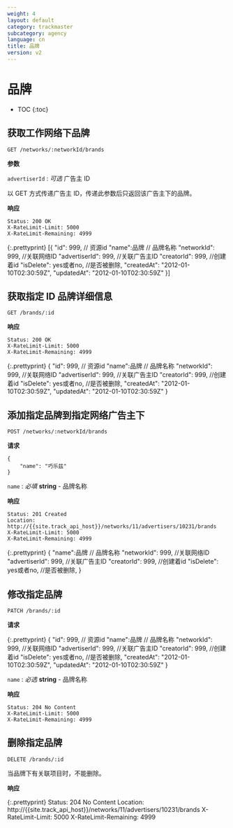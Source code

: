 ```yaml
---
weight: 4
layout: default
category: trackmaster
subcategory: agency
language: cn
title: 品牌
version: v2
---
```


# 品牌 #

* TOC
{:toc}


## 获取工作网络下品牌

    GET /networks/:networkId/brands

**参数**

`advertiserId`
: _可选_ 广告主 ID

以 GET 方式传递广告主 ID，传递此参数后只返回该广告主下的品牌。


**响应**

    Status: 200 OK
    X-RateLimit-Limit: 5000
    X-RateLimit-Remaining: 4999


{:.prettyprint}
    [{
        "id": 999, // 资源id
        "name":品牌 // 品牌名称
        "networkId": 999, //关联网络ID
        "advertiserId": 999, //关联广告主ID
        "creatorId": 999, //创建着id
        "isDelete": yes或者no, //是否被删除,
        "createdAt": "2012-01-10T02:30:59Z",
        "updatedAt": "2012-01-10T02:30:59Z"
    }]


## 获取指定 ID 品牌详细信息

    GET /brands/:id

**响应**

    Status: 200 OK
    X-RateLimit-Limit: 5000
    X-RateLimit-Remaining: 4999

{:.prettyprint}
    {
        "id": 999, // 资源id
        "name":品牌 // 品牌名称
        "networkId": 999, //关联网络ID
        "advertiserId": 999, //关联广告主ID
        "creatorId": 999, //创建着id
        "isDelete": yes或者no, //是否被删除,
        "createdAt": "2012-01-10T02:30:59Z",
        "updatedAt": "2012-01-10T02:30:59Z"
    }

## 添加指定品牌到指定网络广告主下

    POST /networks/:networkId/brands

**请求**

    {
        "name": "巧乐兹"
    }

`name`
: _必填_ **string** - 品牌名称

**响应**

    Status: 201 Created 
    Location: http://{{site.track_api_host}}/networks/11/advertisers/10231/brands
    X-RateLimit-Limit: 5000
    X-RateLimit-Remaining: 4999

{:.prettyprint}
    {
        "name":品牌 // 品牌名称
        "networkId": 999, //关联网络ID
        "advertiserId": 999, //关联广告主ID
        "creatorId": 999, //创建着id
        "isDelete": yes或者no, //是否被删除,
    }


## 修改指定品牌

    PATCH /brands/:id

**请求**

{:.prettyprint}
    {
        "id": 999, // 资源id
        "name":品牌 // 品牌名称
        "networkId": 999, //关联网络ID
        "advertiserId": 999, //关联广告主ID
        "creatorId": 999, //创建着id
        "isDelete": yes或者no, //是否被删除,
        "createdAt": "2012-01-10T02:30:59Z",
        "updatedAt": "2012-01-10T02:30:59Z"
    }

`name`
: _必选_ **string** - 品牌名称


**响应**

    Status: 204 No Content 
    X-RateLimit-Limit: 5000
    X-RateLimit-Remaining: 4999


## 删除指定品牌

    DELETE /brands/:id

当品牌下有关联项目时，不能删除。

**响应**

{:.prettyprint}
    Status: 204 No Content 
    Location: http://{{site.track_api_host}}/networks/11/advertisers/10231/brands
    X-RateLimit-Limit: 5000
    X-RateLimit-Remaining: 4999
